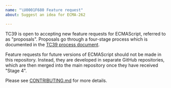 ```yaml
---
name: "\U0001F680 Feature request"
about: Suggest an idea for ECMA-262

---
```


TC39 is open to accepting new feature requests for ECMAScript, referred to as
"proposals". Proposals go through a four-stage process which is documented in
the [TC39 process document](https://tc39.github.io/process-document/).

Feature requests for future versions of ECMAScript should not be made in this
repository. Instead, they are developed in separate GitHub repositories, which
are then merged into the main repository once they have received "Stage 4".

Please see [CONTRIBUTING.md](/CONTRIBUTING.md) for more details.
